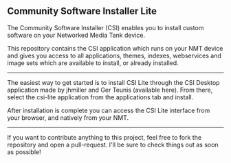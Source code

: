Community Software Installer Lite
-------------------------------------------

The Community Software Installer (CSI) enables you to install custom software on your Networked Media Tank device.

This repository contains the CSI application which runs on your NMT device and gives you access to all applications, themes, indexes, webservices and image sets which are available to install, or already installed.

------------

The easiest way to get started is to install CSI Lite through the CSI Desktop application made by jhmiller and Ger Teunis (available here). From there, select the csi-lite application from the applications tab and install.

After installation is complete you can access the CSI Lite interface from your browser, and natively from your NMT.

------------

If you want to contribute anything to this project, feel free to fork the repository and open a pull-request. I'll be sure to check things out as soon as possible!